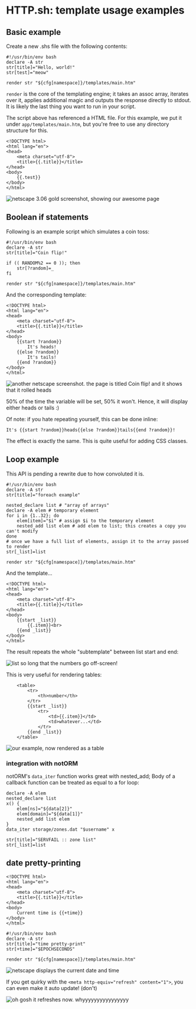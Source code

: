 # HTTP.sh: template usage examples

## Basic example

Create a new .shs file with the following contents:

```
#!/usr/bin/env bash
declare -A str
str[title]="Hello, world!"
str[test]="meow"

render str "${cfg[namespace]}/templates/main.htm"
```

`render` is the core of the templating engine; it takes an assoc array, iterates over it, applies
additional magic and outputs the response directly to stdout. It is likely the last thing you want
to run in your script.

The script above has referenced a HTML file. For this example, we put it under
`app/templates/main.htm`, but you're free to use any directory structure for this.

```
<!DOCTYPE html>
<html lang="en">
<head>
	<meta charset="utf-8">
	<title>{{.title}}</title>
</head>
<body>
	{{.test}}
</body>
</html>
```

![netscape 3.06 gold screenshot, showing our awesome page](https://f.sakamoto.pl/IwILCemig.png)

## Boolean if statements

Following is an example script which simulates a coin toss:

```
#!/usr/bin/env bash
declare -A str
str[title]="Coin flip!"

if (( RANDOM%2 == 0 )); then
	str[?random]=_
fi

render str "${cfg[namespace]}/templates/main.htm"
```

And the corresponding template:

```
<!DOCTYPE html>
<html lang="en">
<head>
	<meta charset="utf-8">
	<title>{{.title}}</title>
</head>
<body>
	{{start ?random}}
		It's heads!
	{{else ?random}}
		It's tails!
	{{end ?random}}
</body>
</html>
```

![another netscape screenshot. the page is titled Coin flip! and it shows that it rolled heads](https://f.sakamoto.pl/IwIQT0d6w.png)

50% of the time the variable will be set, 50% it won't. Hence, it will display either heads or tails :)

Of note: if you hate repeating yourself, this can be done inline:

```
It's {{start ?random}}heads{{else ?random}}tails{{end ?random}}!
```

The effect is exactly the same. This is quite useful for adding CSS classes.

## Loop example

This API is pending a rewrite due to how convoluted it is.

```
#!/usr/bin/env bash
declare -A str
str[title]="foreach example"

nested_declare list # "array of arrays"
declare -A elem # temporary element
for i in {1..32}; do
	elem[item]="$i" # assign $i to the temporary element
	nested_add list elem # add elem to list; this creates a copy you can't modify
done
# once we have a full list of elements, assign it to the array passed to render
str[_list]=list

render str "${cfg[namespace]}/templates/main.htm"
```

And the template...

```
<!DOCTYPE html>
<html lang="en">
<head>
	<meta charset="utf-8">
	<title>{{.title}}</title>
</head>
<body>
	{{start _list}}
		{{.item}}<br>
	{{end _list}}
</body>
</html>
```

The result repeats the whole "subtemplate" between list start and end:

![list so long that the numbers go off-screen!](https://f.sakamoto.pl/IwI0slukA.png)

This is very useful for rendering tables:

```
	<table>
		<tr>
			<th>number</th>
		</tr>
        {{start _list}}
            <tr>
                <td>{{.item}}</td>
                <td>whatever...</td>
            </tr>
        {{end _list}}
	</table>
```

![our example, now rendered as a table](https://f.sakamoto.pl/IwIf39cYw.png)

### integration with notORM

notORM's `data_iter` function works great with nested_add; Body of a callback function can be
treated as equal to a for loop:

```
declare -A elem
nested_declare list
x() {
	elem[ns]="${data[2]}"
	elem[domain]="${data[1]}"
	nested_add list elem
}
data_iter storage/zones.dat "$username" x

str[title]="SERVFAIL :: zone list"
str[_list]=list
```

## date pretty-printing

```
<!DOCTYPE html>
<html lang="en">
<head>
	<meta charset="utf-8">
	<title>{{.title}}</title>
</head>
<body>
	Current time is {{+time}}
</body>
</html>
```

```
#!/usr/bin/env bash
declare -A str
str[title]="time pretty-print"
str[+time]="$EPOCHSECONDS"

render str "${cfg[namespace]}/templates/main.htm"
```

![netscape displays the current date and time](https://f.sakamoto.pl/IwIvf3Axw.png)

If you get quirky with the `<meta http-equiv="refresh" content="1">`, you can even make it
auto update! (don't)

![oh gosh it refreshes now. whyyyyyyyyyyyyyyyy](https://f.sakamoto.pl/simplescreenrecorder-2025-04-05_22.57.36.png)
